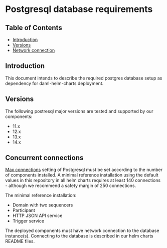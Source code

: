 # Postgresql database requirements

## Table of Contents

- [Introduction](#introduction)
- [Versions](#versions)
- [Network connection](#network-connection)

## Introduction

This document intends to describe the required postgres database setup as dependency for daml-helm-charts deployment.

## Versions

The following postresql major versions are tested and supported by our components:
- 11.x
- 12.x
- 13.x
- 14.x

## Concurrent connections

[Max connections](https://www.postgresql.org/docs/14/runtime-config-connection.html#GUC-MAX-CONNECTIONS) setting of Postgresql must be set according to the number of components installed.
A minimal reference installation using the default values in this repository in all helm charts requires at least 140 connections - although we recommend a safety margin of 250 connections.

The minimal reference installation:
- Domain with two sequencers
- Participant
- HTTP JSON API service
- Trigger service


The deployed components must have network connection to the database instance(s).
Connecting to the database is described in our helm charts README files.